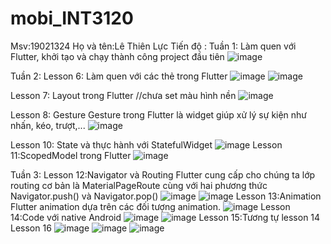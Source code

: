 # mobi_INT3120

Msv:19021324
Họ và tên:Lê Thiên Lực
Tiến độ :
Tuần 1: Làm quen với Flutter, khởi tạo và chạy thành công project đầu tiên
![image](https://user-images.githubusercontent.com/63245743/156696977-269ffb99-9b2d-4852-89e1-cf11c7653d9d.png)

Tuần 2: Lesson 6: Làm quen với các thẻ trong Flutter
![image](https://user-images.githubusercontent.com/63245743/156906875-bf0069d7-d7bc-4472-9310-f1cb6938d767.png)
![image](https://user-images.githubusercontent.com/63245743/156907069-9157a2e7-e736-4853-a640-1121f5b19069.png)

Lesson 7: Layout trong Flutter
//chưa set màu hình nền
![image](https://user-images.githubusercontent.com/63245743/156908710-ab2a2867-cb1f-4df3-ad8b-6e8104b4bd36.png)

Lesson 8: Gesture Gesture trong Flutter là widget giúp xử lý sự kiện như nhấn, kéo, trượt,...
![image](https://user-images.githubusercontent.com/63245743/156914878-57591f12-00be-4cb9-b2ee-442c38501d33.png)

Lesson 10: State và thực hành với StatefulWidget
![image](https://user-images.githubusercontent.com/63245743/156915249-19f05b56-ffb6-4f8d-b429-236c7ba92799.png)
Lesson 11:ScopedModel trong Flutter
![image](https://user-images.githubusercontent.com/63245743/156917023-766d9db0-f0f6-4d14-af97-9dd5e8a70303.png)

Tuần 3:
Lesson 12:Navigator và Routing Flutter cung cấp cho chúng ta lớp routing cơ bản là MaterialPageRoute cùng với hai phương thức Navigator.push() và Navigator.pop()
![image](https://user-images.githubusercontent.com/63245743/156925243-be1be1e0-cb5f-43c7-a2f8-e290dbbe56bb.png)
![image](https://user-images.githubusercontent.com/63245743/156925253-375a153d-63cb-4273-9693-cb46a79887b2.png)
Lesson 13:Animation Flutter animation dựa trên các đối tượng animation.
![image](https://user-images.githubusercontent.com/63245743/156925570-e9843d08-a4a9-40e8-8ade-ae4435a3e5ad.png)
Lesson 14:Code với native Android
![image](https://user-images.githubusercontent.com/63245743/156998555-5c7dd2bc-b2cc-4e94-bb9b-3b9c1d68f1da.png)
![image](https://user-images.githubusercontent.com/63245743/157005832-e2ef1a86-56a7-4c62-84bb-b39b3963a2a2.png)
Lesson 15:Tương tự lesson 14
Lesson 16
![image](https://user-images.githubusercontent.com/63245743/157167048-c94eadb2-4811-4b4a-a5fb-8e7ebf80d8b7.png)
![image](https://user-images.githubusercontent.com/63245743/157167222-f3b7088a-f731-4f10-9d65-af741f31ed53.png)
![image](https://user-images.githubusercontent.com/63245743/157168513-d27bed7e-1f9b-470e-b282-df078df760d5.png)

